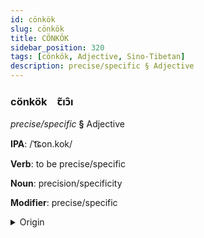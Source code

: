 ```yaml
---
id: cönkök
slug: cönkök
title: CÖNKÖK
sidebar_position: 320
tags: [cönkök, Adjective, Sino-Tibetan]
description: precise/specific § Adjective
---
```


### cönkök&emsp;<span kind="abugida">ꞇ̃ıɔ̑ı</span>

*precise/specific* **§** Adjective

**IPA**: /ˈt͡ɕon.kok/

**Verb**: to be precise/specific

**Noun**: precision/specificity

**Modifier**: precise/specific

<details>
    <summary>Origin</summary>
    Cantonese 準確 zeon2 kok3 /tsɵn.kɔːk̚/<br/>
    <em>Sino-Tibetan Language Family</em>
</details>